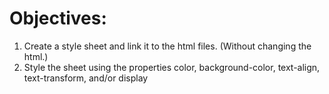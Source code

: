 # Objectives:

1. Create a style sheet and link it to the html files.  (Without changing the html.)
2. Style the sheet using the properties color, background-color, text-align, text-transform, and/or display